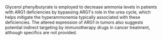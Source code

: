Glycerol phenylbutyrate is employed to decrease ammonia levels in patients with ARG1 deficiencies by bypassing ARG1's role in the urea cycle, which helps mitigate the hyperammonemia typically associated with these deficiencies. The altered expression of ARG1 in tumors also suggests potential indirect targeting by immunotherapy drugs in cancer treatment, although specifics are not provided.